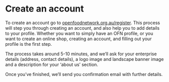 # Create an account

To create an account go to [openfoodnetwork.org.au/register](http://openfoodnetwork.org.au/register). This process will step you through creating an account, and also help you to add details to your profile. Whether you want to simply have an OFN profile, or you want to create an online shop, creating an account, and filling out your profile is the first step.

The process takes around 5-10 minutes, and we’ll ask for your enterprise details \(address, contact details\), a logo image and landscape banner image and a description for your ‘about us’ section.

Once you’ve finished, we’ll send you confirmation email with further details.



